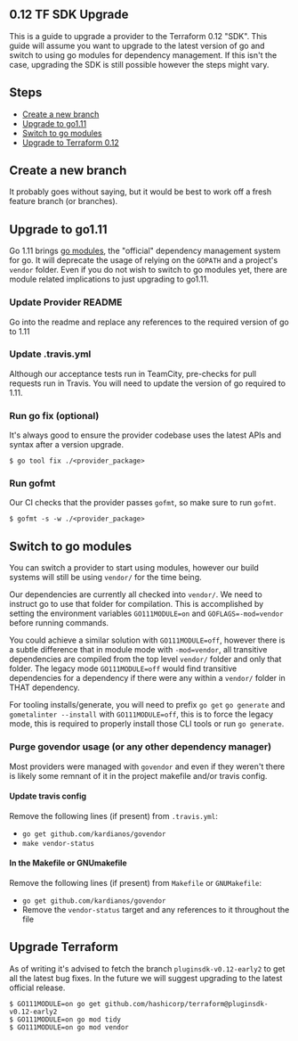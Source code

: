 ## 0.12 TF SDK Upgrade
This is a guide to upgrade a provider to the Terraform 0.12 "SDK". This guide will assume you want to upgrade to the latest version of go and switch to using go modules for dependency management. If this isn't the case, upgrading the SDK is still possible however the steps might vary.

## Steps
* [Create a new branch](#create-a-new-branch)
* [Upgrade to go1.11](#upgrade-to-go1.11)
* [Switch to go modules](#switch-to-go-modules)
* [Upgrade to Terraform 0.12](#upgrade-terraform)

## Create a new branch
It probably goes without saying, but it would be best to work off a fresh feature branch (or branches).

## Upgrade to go1.11
Go 1.11 brings [go modules](https://github.com/golang/go/wiki/Modules), the "official" dependency management system for go. It will deprecate the usage of relying on the `GOPATH` and a project's `vendor` folder. Even if you do not wish to switch to go modules yet, there are module related implications to just upgrading to go1.11.

### Update Provider README
Go into the readme and replace any references to the required version of go to 1.11

### Update .travis.yml
Although our acceptance tests run in TeamCity, pre-checks for pull requests run in Travis. You will need to update the version of go required to 1.11.

### Run go fix (optional)
It's always good to ensure the provider codebase uses the latest APIs and syntax after a version upgrade.

```
$ go tool fix ./<provider_package>
```

### Run gofmt
Our CI checks that the provider passes `gofmt`, so make sure to run `gofmt`.

```
$ gofmt -s -w ./<provider_package>
```

## Switch to go modules
You can switch a provider to start using modules, however our build systems will still be using `vendor/` for the time being.

Our dependencies are currently all checked into `vendor/`. We need to instruct go to use that folder for compilation. This is accomplished by setting the environment variables `GO111MODULE=on` and `GOFLAGS=-mod=vendor` before running commands. 

You could achieve a similar solution with `GO111MODULE=off`, however there is a subtle difference that in module mode with `-mod=vendor`, all transitive dependencies are compiled from the top level `vendor/` folder and only that folder. The legacy mode `GO111MODULE=off` would find transitive dependencies for a dependency if there were any within a `vendor/` folder in THAT dependency.

For tooling installs/generate, you will need to prefix `go get` `go generate` and `gometalinter --install` with `GO111MODULE=off`, this is to force the legacy mode, this is required to properly install those CLI tools or run `go generate`.

### Purge govendor usage (or any other dependency manager)
Most providers were managed with `govendor` and even if they weren't there is likely some remnant of it in the project makefile and/or travis config.

#### Update travis config
Remove the following lines (if present) from `.travis.yml`:
* `go get github.com/kardianos/govendor`
* `make vendor-status`

#### In the Makefile or GNUmakefile
Remove the following lines (if present) from `Makefile` or `GNUMakefile`:
* `go get github.com/kardianos/govendor`
* Remove the `vendor-status` target and any references to it throughout the file

## Upgrade Terraform
As of writing it's advised to fetch the branch `pluginsdk-v0.12-early2` to get all the latest bug fixes. In the future we will suggest upgrading to the latest official release.

```
$ GO111MODULE=on go get github.com/hashicorp/terraform@pluginsdk-v0.12-early2
$ GO111MODULE=on go mod tidy
$ GO111MODULE=on go mod vendor
```
